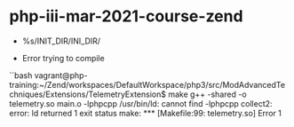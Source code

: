 # php-iii-mar-2021-course-zend

- %s/INIT_DIR/INI_DIR/

- Error trying to compile

``bash
vagrant@php-training:~/Zend/workspaces/DefaultWorkspace/php3/src/ModAdvancedTechniques/Extensions/TelemetryExtension$ make
g++ -shared -o telemetry.so main.o -lphpcpp
/usr/bin/ld: cannot find -lphpcpp
collect2: error: ld returned 1 exit status
make: *** [Makefile:99: telemetry.so] Error 1
```

